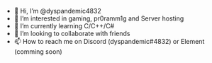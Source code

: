 - 👋 Hi, I’m @dyspandemic4832
- 👀 I’m interested in gaming, pr0ramm1g and Server hosting
- 🌱 I’m currently learning C/C++/C#
- 💞️ I’m looking to collaborate with friends
- 📫 How to reach me on Discord (dyspandemic#4832) or Element (comming soon)

<!---
dyspandemic4832/dyspandemic4832 is a ✨ special ✨ repository because its `README.md` (this file) appears on your GitHub profile.
You can click the Preview link to take a look at your changes.
--->

